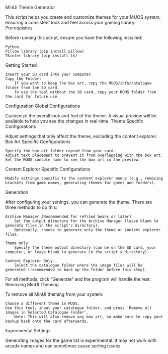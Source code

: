 MinUI Theme Generator

This script helps you create and customize themes for your MUOS system, ensuring a consistent look and feel across your gaming library.
Prerequisites

Before running this script, ensure you have the following installed:

    Python
    Pillow library (pip install pillow)
    Tkinter library (pip install tk)

Getting Started

    Insert your SD card into your computer.
    Copy the Folder:
        If you want to keep the box art, copy the MUOS/info/catalogue folder from the SD card.
        To use the tool without the SD card, copy your ROMS folder from the card for future use.

Configuration
Global Configurations

Customize the overall look and feel of the theme. A visual preview will be available to help you see the changes in real-time.
Theme Specific Configurations

Adjust settings that only affect the theme, excluding the content explorer.
Box Art Specific Configurations

    Specify the box art folder copied from your card.
    Adjust text placement to prevent it from overlapping with the box art.
    Set the MUOS console name to see the box art in the preview.

Content Explorer Specific Configurations

    Modify settings specific to the content explorer menus (e.g., removing brackets from game names, generating themes for games and folders).

Generation

After configuring your settings, you can generate the theme. There are three methods to do this:

    Archive Manager [Recommended for refried beans or later]
        Set the output directory for the Archive Manager (leave blank to generate files in the script's directory).
        Optionally, choose to generate only the theme or content explorer files.

    Theme Only
        Specify the theme output directory (can be on the SD card, your computer, or leave blank to generate in the script's directory).

    Content Explorer Only
        Select the catalogue folder where the image files will be generated (recommended to back up the folder before this step).

For all methods, click "Generate" and the program will handle the rest.
Removing MinUI Theming

To remove all MinUI theming from your system:

    Choose a different theme in MUOS.
    Use this tool, input your catalogue folder, and press 'Remove all images in Selected Catalogue Folder'.
        Note: This will also remove any box art, so make sure to copy your backup back onto the card afterwards.

Experimental Settings

Generating images for the game list is experimental. It may not work with arcade names and can sometimes cause sorting issues.
